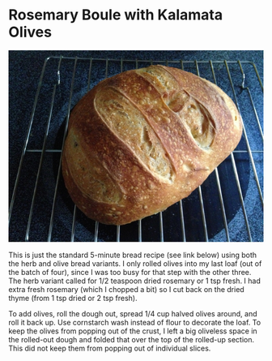 # Rosemary Boule with Kalamata Olives

![Rosemary boule](../images/Rosemary_boule.jpg)

This is just the standard 5-minute bread recipe (see link below) using both the herb and olive bread variants. I only rolled olives into my last loaf (out of the batch of four), since I was too busy for that step with the other three. The herb variant called for 1/2 teaspoon dried rosemary or 1 tsp fresh. I had extra fresh rosemary (which I chopped a bit) so I cut back on the dried thyme (from 1 tsp dried or 2 tsp fresh). 

To add olives, roll the dough out, spread 1/4 cup halved olives around, and roll it back up. Use cornstarch wash instead of flour to decorate the loaf. To keep the olives from popping out of the crust, I left a big oliveless space in the rolled-out dough and folded that over the top of the rolled-up section. This did not keep them from popping out of individual slices.
